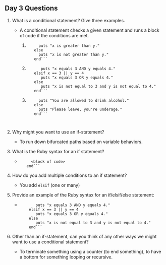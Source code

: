 ## Day 3 Questions

1. What is a conditional statement? Give three examples.

   * A conditional statement checks a given statement and runs a block of code if the conditions are met.

     1. ```if x > y
             puts "x is greater than y."
           else
             puts "x is not greater than y."
           end```
     1. ```if x == 3 && y == 4
              puts "x equals 3 AND y equals 4."
           elsif x == 3 || y == 4
              puts "x equals 3 OR y equals 4."
           else
              puts "x is not equal to 3 and y is not equal to 4."
           end```
      1. ```if age >= 21
              puts "You are allowed to drink alcohol."
            else
              puts "Please leave, you're underage."
            end```



1. Why might you want to use an if-statement?

   * To run down bifurcated paths based on variable behaviors.

1. What is the Ruby syntax for an if statement?

   * ```if <conditional statement>
          <block of code>
        end```

1. How do you add multiple conditions to an if statement?

   * You add `elsif` (one or many)

1. Provide an example of the Ruby syntax for an if/elsif/else statement:

   * ```if x == 3 && y == 4
            puts "x equals 3 AND y equals 4."
         elsif x == 3 || y == 4
            puts "x equals 3 OR y equals 4."
         else
            puts "x is not equal to 3 and y is not equal to 4."
         end```

1. Other than an if-statement, can you think of any other ways we might want to use a conditional statement?

   * To terminate something using a counter (to end something), to have a bottom for something looping or recursive. 
